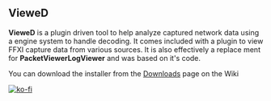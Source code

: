 VieweD
-------
**VieweD** is a plugin driven tool to help analyze captured network data using a engine system to handle decoding.
It comes included with a plugin to view FFXI capture data from various sources.
It is also effectively a replace ment for **PacketViewerLogViewer** and was based on it's code.

You can download the installer from the [Downloads](https://github.com/ZeromusXYZ/VieweD/wiki/Downloads) page on the Wiki

[![ko-fi](https://ko-fi.com/img/githubbutton_sm.svg)](https://ko-fi.com/J3J4H4NDO)
